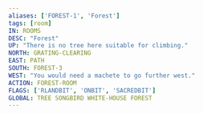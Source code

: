 ```yaml
---
aliases: ['FOREST-1', 'Forest']
tags: [room]
IN: ROOMS
DESC: "Forest"
UP: "There is no tree here suitable for climbing."
NORTH: GRATING-CLEARING
EAST: PATH
SOUTH: FOREST-3
WEST: "You would need a machete to go further west."
ACTION: FOREST-ROOM
FLAGS: ['RLANDBIT', 'ONBIT', 'SACREDBIT']
GLOBAL: TREE SONGBIRD WHITE-HOUSE FOREST
---
```

